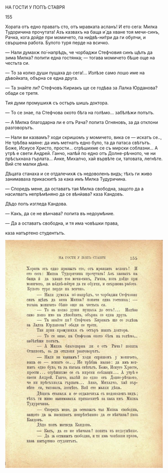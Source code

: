 ﻿НА ГОСТИ У ПОПЪ СТАВРЯ

155

Хората отъ едно праватъ сто, отъ мравката асланъ! И ето сега: Милка Тудоричина прочутата! Азъ казвахъ на баща и́ да хване тоя мечи-синъ, Рачка, кога дойде при момичето, па ни́двѣ-ни́три да ги обулчи, и свършена работа. Булото туря перде на всичко.

— Нали думахж по́-напрѣдъ, че чорбаджи Стефчовия синъ щѣлъ да зима Милка? попити една гостянка; — тогава момичето бѣше още на честьта си.

— То за колко души пущаха до сега!... Излѣзе само лошо име на дѣвойката, обърна се една друга.

— Та знайте ли? Стефчовъ Кириакъ ще се годѣва за Лалка Юрданова? обади се третя.

Тия думи промушихѫ съ остъръ шишъ доктора.

— То се знае, па Стефчова окото бѣга на голѣмо... забѣлѣжи попътъ.

— А Милка благодарна ли е отъ Рача? попита Огняновъ, за да отклони разговорътъ.

— Нали ви казвамъ? ходи скришомъ у момичето, вика се — искатъ се.., Не трѣбва маяне: да имъ метнатъ едно було, та да патаса свѣтътъ. Боже, Исиусе Христо, прости... сгрѣшихме се съ мирски соблазни... А утрѣ е свети Андрей. Ганчо, налѣй по едно отъ Долне-рѣчното, че ни прѣсъхнаха гърлата... Анке, Михалчо, хай вървѣте си, татовата, легнѣте. Вий сте малки дѣна.

Дѣцата станаха и се отдалечихѫ съ недоволенъ видъ; тѣхъ ги живо занимаваха прикаскитѣ за кака имъ Милка Тудуричина.

— Споредъ мене, да оставатъ тая Милка свободна, защото да а насилватъ непрѣмѣняно да се вѣнѝава? каза Кандовъ.

Дѣдо попъ изгледа Кандова.

— Какъ, да се не вѣнчава? попита въ недоумѣние.

— Да а оставатъ свободна, и тя има човѣшки права,

каза натъртено студентътъ.

![original](images/174.jpg)

